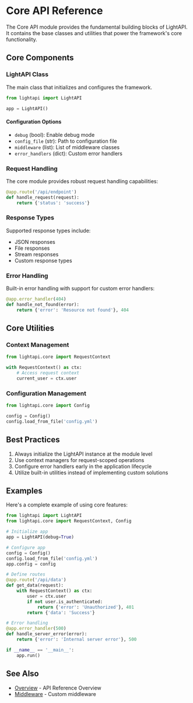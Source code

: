 # Core API Reference

The Core API module provides the fundamental building blocks of LightAPI. It contains the base classes and utilities that power the framework's core functionality.

## Core Components

### LightAPI Class

The main class that initializes and configures the framework.

```python
from lightapi import LightAPI

app = LightAPI()
```

#### Configuration Options

- `debug` (bool): Enable debug mode
- `config_file` (str): Path to configuration file
- `middleware` (list): List of middleware classes
- `error_handlers` (dict): Custom error handlers

### Request Handling

The core module provides robust request handling capabilities:

```python
@app.route('/api/endpoint')
def handle_request(request):
    return {'status': 'success'}
```

### Response Types

Supported response types include:

- JSON responses
- File responses
- Stream responses
- Custom response types

### Error Handling

Built-in error handling with support for custom error handlers:

```python
@app.error_handler(404)
def handle_not_found(error):
    return {'error': 'Resource not found'}, 404
```

## Core Utilities

### Context Management

```python
from lightapi.core import RequestContext

with RequestContext() as ctx:
    # Access request context
    current_user = ctx.user
```

### Configuration Management

```python
from lightapi.core import Config

config = Config()
config.load_from_file('config.yml')
```

## Best Practices

1. Always initialize the LightAPI instance at the module level
2. Use context managers for request-scoped operations
3. Configure error handlers early in the application lifecycle
4. Utilize built-in utilities instead of implementing custom solutions

## Examples

Here's a complete example of using core features:

```python
from lightapi import LightAPI
from lightapi.core import RequestContext, Config

# Initialize app
app = LightAPI(debug=True)

# Configure app
config = Config()
config.load_from_file('config.yml')
app.config = config

# Define routes
@app.route('/api/data')
def get_data(request):
    with RequestContext() as ctx:
        user = ctx.user
        if not user.is_authenticated:
            return {'error': 'Unauthorized'}, 401
        return {'data': 'Success'}

# Error handling
@app.error_handler(500)
def handle_server_error(error):
    return {'error': 'Internal server error'}, 500

if __name__ == '__main__':
    app.run()
```

## See Also

- [Overview](index.md) - API Reference Overview
- [Middleware](../advanced/middleware.md) - Custom middleware 